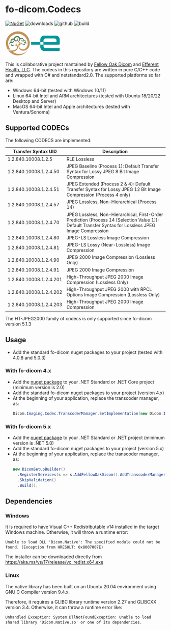 # fo-dicom.Codecs

[![NuGet](https://img.shields.io/nuget/v/fo-dicom.Codecs.svg)](https://www.nuget.org/packages/fo-dicom.Codecs/)
![downloads](https://img.shields.io/nuget/dt/fo-dicom.Codecs)
![github](https://img.shields.io/github/stars/Efferent-Health/fo-dicom.Codecs?style=flat&color=yellow)
![build](https://github.com/Efferent-Health/fo-dicom.Codecs/actions/workflows/main.yml/badge.svg?branch=master)

<img src="fo-dicom_logo.png" alt="fo-dicom logo" height="80" /><img src="efferent_logo.png" alt="Efferent logo" height="80" />

This is collaborative project mantained by [Fellow Oak Dicom](https://github.com/fo-dicom/fo-dicom) and [Efferent Health, LLC](https://efferenthealth.com).
The codecs in this repository are written in pure C/C++ code and wrapped with C# and netstandard2.0. The supported platforms so far are:
- Windows 64-bit (tested with Windows 10/11)
- Linux 64-bit Intel and ARM architectures (tested with Ubuntu 18/20/22 Desktop and Server)
- MacOS 64-bit Intel and Apple architectures (tested with Ventura/Sonoma)

## Supported CODECs

The following CODECS are implemented:

|Transfer Syntax UID|Description|
|--|--|
|1.2.840.10008.1.2.5|RLE Lossless|
|1.2.840.10008.1.2.4.50|JPEG Baseline (Process 1): Default Transfer Syntax for Lossy JPEG 8 Bit Image Compression|
|1.2.840.10008.1.2.4.51|JPEG Extended (Process 2 & 4): Default Transfer Syntax for Lossy JPEG 12 Bit Image Compression (Process 4 only)|
|1.2.840.10008.1.2.4.57|JPEG Lossless, Non-Hierarchical (Process 14)|
|1.2.840.10008.1.2.4.70|JPEG Lossless, Non-Hierarchical, First-Order Prediction (Process 14 [Selection Value 1]): Default Transfer Syntax for Lossless JPEG Image Compression|
|1.2.840.10008.1.2.4.80|JPEG-LS Lossless Image Compression|
|1.2.840.10008.1.2.4.81|JPEG-LS Lossy (Near-Lossless) Image Compression|
|1.2.840.10008.1.2.4.90|JPEG 2000 Image Compression (Lossless Only)|
|1.2.840.10008.1.2.4.91|JPEG 2000 Image Compression|
|1.2.840.10008.1.2.4.201|High-Throughput JPEG 2000 Image Compression (Lossless Only)|
|1.2.840.10008.1.2.4.202|High-Throughput JPEG 2000 with RPCL Options Image Compression (Lossless Only)|
|1.2.840.10008.1.2.4.203|High-Throughput JPEG 2000 Image Compression|

The HT-JPEG2000 family of codecs is only supported since fo-dicom version 5.1.3

## Usage
 
- Add the standard fo-dicom nuget packages to your project (tested with 4.0.8 and 5.0.3)
 
### With fo-dicom 4.x
- Add the [nuget package](https://www.nuget.org/packages/Efferent.Native/) to your .NET Standard or .NET Core project (minimum version is 2.0) 
- Add the standard fo-dicom nuget packages to your project (version 4.x)
- At the beginning of your application, replace the transcoder manager, as:
  ````C#
  Dicom.Imaging.Codec.TranscoderManager.SetImplementation(new Dicom.Imaging.NativeCodec.NativeTranscoderManager());
  ````
### With fo-dicom 5.x
- Add the [nuget package](https://www.nuget.org/packages/fo-dicom.Codecs) to your .NET Standard or .NET project (minimum version is .NET 5.0) 
- Add the standard fo-dicom nuget packages to your project (version 5.x)
- At the beginning of your application, replace the transcoder manager, as:
  ````C#
  new DicomSetupBuilder()
    .RegisterServices(s => s.AddFellowOakDicom().AddTranscoderManager<FellowOakDicom.Imaging.NativeCodec.NativeTranscoderManager>())
    .SkipValidation()
    .Build();
  ````

## Dependencies

### Windows
It is required to have Visual C++ Redistributable v14 installed in the target Windows machine. Otherwise, it will throw a runtime error:

````
Unable to load DLL 'Dicom.Native': The specified module could not be found. (Exception from HRESULT: 0x8007007E)
````

The installer can be downloaded directly from https://aka.ms/vs/17/release/vc_redist.x64.exe

### Linux
The native library has been built on an Ubuntu 20.04 environment using GNU C Compiler version 9.4.x.

Therefore, it requires a GLIBC library runtime version 2.27 and GLIBCXX version 3.4. Otherwise, it can throw a runtime error like:

````
Unhandled Exception: System.DllNotFoundException: Unable to load shared library 'Dicom.Native.so' or one of its dependencies.
````

